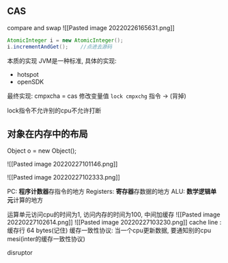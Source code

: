## CAS
compare and swap
![[Pasted image 20220226165631.png]]
```java
AtomicInteger i = new AtomicInteger();
i.incrementAndGet();    //点进去源码
```


本质的实现
JVM是一种标准, 具体的实现:
- hotspot
- openSDK

最终实现: 
cmpxcha = cas 修改变量值
`lock cmpxchg` 指令  -> (背掉)

lock指令不允许别的cpu不允许打断


## 对象在内存中的布局

Object o = new Object();

![[Pasted image 20220227101146.png]]

![[Pasted image 20220227102333.png]]

PC: **程序计数器**存指令的地方
Registers: **寄存器**存数据的地方
ALU: **数学逻辑单元**计算的地方

运算单元访问cpu的时间为1, 访问内存的时间为100, 中间加缓存
![[Pasted image 20220227102614.png]]
![[Pasted image 20220227103230.png]]
cache line : 缓存行 64 bytes(记住)
缓存一致性协议: 当一个cpu更新数据, 要通知别的cpu   mesi(inter的缓存一致性协议)

disruptor 
